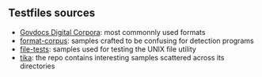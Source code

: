 ## Testfiles sources

- [Govdocs Digital Corpora](https://digitalcorpora.org/corpora/file-corpora/files/): most commonnly used formats
- [format-corpus](https://github.com/openpreserve/format-corpus): samples crafted to be confusing for detection programs
- [file-tests](https://github.com/file/file-tests): samples used for testing the UNIX file utility
- [tika](https://github.com/apache/tika): the repo contains interesting samples scattered across its directories

